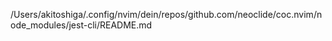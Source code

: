 /Users/akitoshiga/.config/nvim/dein/repos/github.com/neoclide/coc.nvim/node_modules/jest-cli/README.md